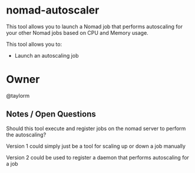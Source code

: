 # nomad-autoscaler

This tool allows you to launch a Nomad job that performs autoscaling for your other Nomad jobs based on CPU and Memory usage.

This tool allows you to:
* Launch an autoscaling job 

# Owner

@taylorm

## Notes / Open Questions

Should this tool execute and register jobs on the nomad server to perform the autoscaling?

Version 1 could simply just be a tool for scaling up or down a job manually

Version 2 could be used to register a daemon that performs autoscaling for a job